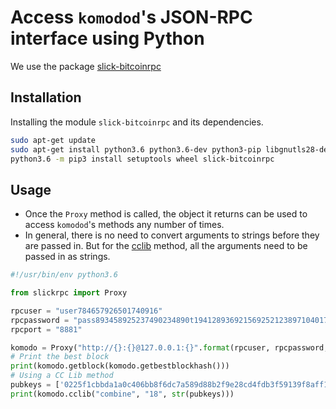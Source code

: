 # Access `komodod`'s JSON-RPC interface using Python

We use the package [slick-bitcoinrpc](https://github.com/barjomet/slick-bitcoinrpc)

## Installation

Installing the module `slick-bitcoinrpc` and its dependencies.

```bash
sudo apt-get update
sudo apt-get install python3.6 python3.6-dev python3-pip libgnutls28-dev libssl-dev
python3.6 -m pip3 install setuptools wheel slick-bitcoinrpc
```

## Usage

- Once the `Proxy` method is called, the object it returns can be used to access `komodod`'s methods any number of times.
- In general, there is no need to convert arguments to strings before they are passed in. But for the [cclib]() method, all the arguments need to be passed in as strings.

```python
#!/usr/bin/env python3.6

from slickrpc import Proxy

rpcuser = "user784657926501740916"
rpcpassword = "pass893458925237490234890t1941289369215692521238971040172t012039760782t5712d"
rpcport = "8881"

komodo = Proxy("http://{}:{}@127.0.0.1:{}".format(rpcuser, rpcpassword, rpcport))
# Print the best block
print(komodo.getblock(komodo.getbestblockhash()))
# Using a CC Lib method
pubkeys = ['0225f1cbbda1a0c406bb8f6dc7a589d88b2f9e28cd4fdb3f59139f8aff1f5d270a',                      '02d3431950c2f0f9654217b6ce3d44468d3a9ca7255741767fdeee7c5ec6b47567']
print(komodo.cclib("combine", "18", str(pubkeys)))
```
